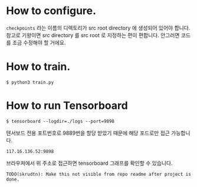 # How to configure.

`checkpoints` 라는 이름의 디렉토리가 src root directory 에 생성되어 있어야 합니다. 
참고로 기왕이면 src directory 를 src root 로 지정하는 편이 편합니다. 안그러면 코드를 조금 수정해야 할 거에요.

# How to train.

    $ python3 train.py



# How to run Tensorboard

```
$ tensorboard --logdir=./logs --port=9898
```

텐서보드 전용 포트번호로 9889번을 할당 받았기 때문에  해당 포드로만 접근 가능합니다.



```
117.16.136.52:9898
```

브라우져에서 위 주소로 접근하면 tensorboard 그래프를 확인할 수 있습니다.

`TODO(skrudtn): Make this not visible from repo readme after project is done.`  